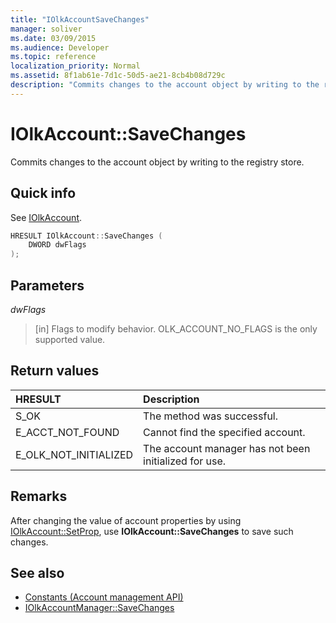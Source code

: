 ```yaml
---
title: "IOlkAccountSaveChanges"
manager: soliver
ms.date: 03/09/2015
ms.audience: Developer
ms.topic: reference
localization_priority: Normal
ms.assetid: 8f1ab61e-7d1c-50d5-ae21-8cb4b08d729c
description: "Commits changes to the account object by writing to the registry store."
---
```


# IOlkAccount::SaveChanges

Commits changes to the account object by writing to the registry store.
  
## Quick info

See [IOlkAccount](iolkaccount.md).
  
```cpp
HRESULT IOlkAccount::SaveChanges (  
    DWORD dwFlags 
); 
```

## Parameters

_dwFlags_
  
> [in] Flags to modify behavior. OLK_ACCOUNT_NO_FLAGS is the only supported value.
    
## Return values

|**HRESULT**|**Description**|
|:-----|:-----|
|S_OK  <br/> |The method was successful.  <br/> |
|E_ACCT_NOT_FOUND  <br/> |Cannot find the specified account.  <br/> |
|E_OLK_NOT_INITIALIZED  <br/> |The account manager has not been initialized for use.  <br/> |
   
## Remarks

After changing the value of account properties by using [IOlkAccount::SetProp](iolkaccount-setprop.md), use **IOlkAccount::SaveChanges** to save such changes. 
  
## See also

- [Constants (Account management API)](constants-account-management-api.md) 
- [IOlkAccountManager::SaveChanges](iolkaccountmanager-savechanges.md)

